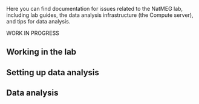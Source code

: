 Here you can find documentation for issues related to the NatMEG lab, including lab guides, the data analysis infrastructure (the Compute server), and tips for data analysis.

WORK IN PROGRESS

## Working in the lab

## Setting up data analysis

## Data analysis